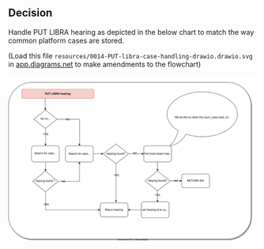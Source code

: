 ## Decision

Handle PUT LIBRA hearing as depicted in the below chart to match the way common platform cases are stored.

(Load this file `resources/0014-PUT-libra-case-handling-drawio.drawio.svg` in [app.diagrams.net](https://app.diagrams.net/) to make amendments to the flowchart)

![img.svg](resources/0014-PUT-libra-case-handling-drawio.drawio.svg)